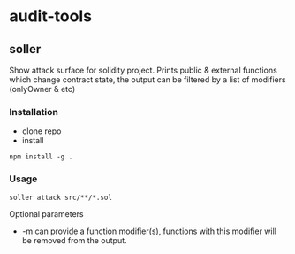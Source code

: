# audit-tools

## soller 

Show attack surface for solidity project. Prints public & external functions which change contract state, the output can be filtered by a list of modifiers (onlyOwner & etc)

### Installation

- clone repo
- install
```
npm install -g .
```

### Usage

```
soller attack src/**/*.sol
```

Optional parameters
- -m can provide a function modifier(s), functions with this modifier will be removed from the output. 
